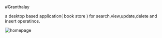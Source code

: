  #Granthalay

 a desktop based application( book store ) for search,view,update,delete and insert operatinos.

![homepage](../master/image/Capture.PNG)
